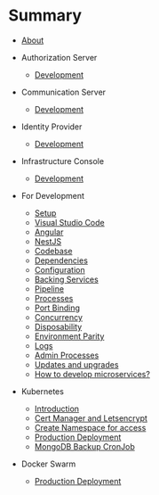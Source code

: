 # Summary

* [About](summary.md)

* Authorization Server
    * [Development](authorization-server/README.md)

* Communication Server
    * [Development](communication-server/README.md)

* Identity Provider
    * [Development](identity-provider/README.md)

* Infrastructure Console
    * [Development](infrastructure-console/README.md)

* For Development
    * [Setup](development/README.md)
    * [Visual Studio Code](development/vscode.md)
    * [Angular](development/angular.md)
    * [NestJS](development/nestjs.md)
    * [Codebase](development/codebase.md)
    * [Dependencies](development/dependencies.md)
    * [Configuration](development/config.md)
    * [Backing Services](development/services.md)
    * [Pipeline](development/pipeline.md)
    * [Processes](development/processes.md)
    * [Port Binding](development/port-binding.md)
    * [Concurrency](development/concurrency.md)
    * [Disposability](development/disposability.md)
    * [Environment Parity](development/environment-parity.md)
    * [Logs](development/logs.md)
    * [Admin Processes](development/admin-processes.md)
    * [Updates and upgrades](development/updates.md)
    * [How to develop microservices?](development/how-to-develop-microservices.md)

* Kubernetes
    * [Introduction](kubernetes/README.md)
    * [Cert Manager and Letsencrypt](kubernetes/cert-manager-letsencrypt.md)
    * [Create Namespace for access](kubernetes/create-namespace-for-repo.md)
    * [Production Deployment](kubernetes/production-deployment.md)
    * [MongoDB Backup CronJob](kubernetes/mongodb-backup-cronjob.md)

* Docker Swarm
    * [Production Deployment](docker-swarm/README.md)
